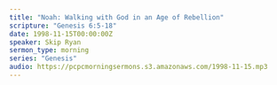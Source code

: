```yaml
---
title: "Noah: Walking with God in an Age of Rebellion"
scripture: "Genesis 6:5-18"
date: 1998-11-15T00:00:00Z
speaker: Skip Ryan
sermon_type: morning
series: "Genesis"
audio: https://pcpcmorningsermons.s3.amazonaws.com/1998-11-15.mp3 
---
```



